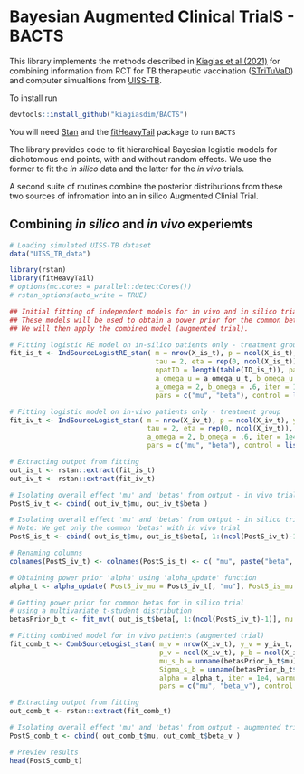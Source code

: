 # **B**ayesian **A**ugmented **C**linical **T**rialS - **BACTS**

This library implements the methods described in [Kiagias et al (2021)](https://www.frontiersin.org/article/10.3389/fmedt.2021.719380) for combining information from RCT for TB therapeutic vaccination ([STriTuVaD](https://www.strituvad.eu)) and computer simualtions from [UISS-TB](https://bmcbioinformatics.biomedcentral.com/articles/10.1186/s12859-020-03762-5). 

To install run
``` R
devtools::install_github("kiagiasdim/BACTS")
```
You will need [Stan](https://mc-stan.org/users/interfaces/rstan) and the [fitHeavyTail](https://cran.r-project.org/web/packages/fitHeavyTail/) package to run `BACTS`

The library provides code to fit hierarchical Bayesian logistic models for dichotomous end points, with and without random effects.  We use the former to fit the *in silico* data and the latter for the *in vivo* trials.  

A second suite of routines combine the posterior distributions from these two sources of infromation into an in silico Augmented Clinial Trial.

## Combining *in silico* and *in vivo* experiemts

```R
# Loading simulated UISS-TB dataset
data("UISS_TB_data")

library(rstan)
library(fitHeavyTail)
# options(mc.cores = parallel::detectCores())
# rstan_options(auto_write = TRUE)

## Initial fitting of independent models for in vivo and in silico trials - treatment group.
## These models will be used to obtain a power prior for the common betas of the trials.
## We will then apply the combined model (augmented trial).

# Fitting logistic RE model on in-silico patients only - treatment group
fit_is_t <- IndSourceLogistRE_stan( m = nrow(X_is_t), p = ncol(X_is_t), y = y_is_t, X = X_is_t,
                                    tau = 2, eta = rep(0, ncol(X_is_t)), I = diag(ncol(X_is_t)),
                                    npatID = length(table(ID_is_t)), patID = ID_is_t,
                                    a_omega_u = a_omega_u_t, b_omega_u = b_omega_u_t,
                                    a_omega = 2, b_omega = .6, iter = 1e4, warmup = 1e3, chains = 3,
                                    pars = c("mu", "beta"), control = list(adapt_delta = .99) )

# Fitting logistic model on in-vivo patients only - treatment group
fit_iv_t <- IndSourceLogist_stan( m = nrow(X_iv_t), p = ncol(X_iv_t), y = y_iv_t, X = X_iv_t,
                                  tau = 2, eta = rep(0, ncol(X_iv_t)), I = diag(ncol(X_iv_t)),
                                  a_omega = 2, b_omega = .6, iter = 1e4, warmup = 1e3, chains = 3,
                                  pars = c("mu", "beta"), control = list(adapt_delta = .99) )

# Extracting output from fitting
out_is_t <- rstan::extract(fit_is_t)
out_iv_t <- rstan::extract(fit_iv_t)

# Isolating overall effect 'mu' and 'betas' from output - in vivo trial
PostS_iv_t <- cbind( out_iv_t$mu, out_iv_t$beta )

# Isolating overall effect 'mu' and 'betas' from output - in silico trial
# Note: We get only the common 'betas' with in vivo trial
PostS_is_t <- cbind( out_is_t$mu, out_is_t$beta[, 1:(ncol(PostS_iv_t)-1)] )

# Renaming columns
colnames(PostS_iv_t) <- colnames(PostS_is_t) <- c( "mu", paste("beta", seq(1:(ncol(X_iv_t)-1)), sep = "_") )

# Obtaining power prior 'alpha' using 'alpha_update' function
alpha_t <- alpha_update( PostS_iv_mu = PostS_iv_t[, "mu"], PostS_is_mu = PostS_is_t[, "mu"], M = ncol(X_is_t) )

# Getting power prior for common betas for in silico trial
# using a multivariate t-student distribution
betasPrior_b_t <- fit_mvt( out_is_t$beta[, 1:(ncol(PostS_iv_t)-1)], nu = "MLE-diag")

# Fitting combined model for in vivo patients (augmented trial)
fit_comb_t <- CombSourceLogist_stan( m_v = nrow(X_iv_t), y_v = y_iv_t, X_v = X_iv_t,
                                     p_v = ncol(X_iv_t), p_b = ncol(X_iv_t) - 1, p_vo = 0,
                                     mu_s_b = unname(betasPrior_b_t$mu),
                                     Sigma_s_b = unname(betasPrior_b_t$cov), nu_s_b = betasPrior_b_t$nu,
                                     alpha = alpha_t, iter = 1e4, warmup = 1e3, chains = 3,
                                     pars = c("mu", "beta_v"), control = list(adapt_delta = .99) )

# Extracting output from fitting
out_comb_t <- rstan::extract(fit_comb_t)

# Isolating overall effect 'mu' and 'betas' from output - augmented trial
PostS_comb_t <- cbind( out_comb_t$mu, out_comb_t$beta_v )

# Preview results
head(PostS_comb_t)
```
